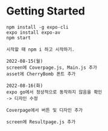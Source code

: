 # Getting Started

```
npm install -g expo-cli
expo install expo-av
npm start
```

```
시작할 때 npm i 하고 시작하기.
```

```
2022-08-15(월)
screen에 Coverpage.js, Main.js 추가
asset에 CherryBomb 폰트 추가
```

```
2022-08-16(화)
expo go에서 정상적으로 동작하지 않음을 확인
-> 디자인 수정

Coverpage에서 버튼 및 디자인 추가

screen에 Resultpage.js 추가
```
